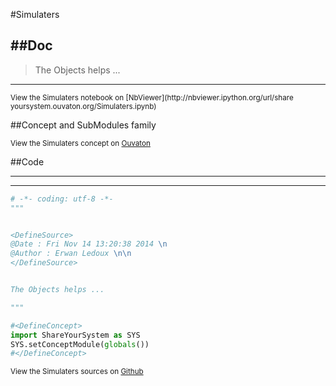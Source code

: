 

<!--
FrozenIsBool False
-->

#Simulaters

##Doc
----


>
> The Objects helps ...
>
>

----

<small>
View the Simulaters notebook on [NbViewer](http://nbviewer.ipython.org/url/share
yoursystem.ouvaton.org/Simulaters.ipynb)
</small>




<!--
FrozenIsBool False
-->

##Concept and SubModules family

<script type="text/javascript">

        var HrefStr=window.location.href;
        //alert(window.location.href)

        if(HrefStr ==
"http://shareyoursystem.ouvaton.org/site/LibraryReference/Simulaters/"){

            //alert('Ouvaton')
            document.write("from ")
            document.write("http://shareyoursystem.ouvaton.org/slides/ ")
            document.write("<iframe width=\"725\" height=\"300\" src=\"")
            document.write("http://shareyoursystem.ouvaton.org")
            document.write("/slides/Simulaters.php\"></iframe>")
        }
        else if(HrefStr ==
"http://127.0.0.1:8000/LibraryReference/Simulaters/"){

        //alert('Localhost')
        document.write("from ")
        document.write("localhost mkdocs but direct to ouvaton")
        document.write("<iframe width=\"725\" height=\"300\" src=\"")
        document.write("http://shareyoursystem.ouvaton.org")
        document.write("/slides/Simulaters.php\"></iframe>")
    }
    else
    {

        //alert('Local')
            document.write("from ")
            document.write("/Users/ledoux/Documents/ShareYourSystem/Ouvaton/ ")
            document.write("<iframe width=\"725\" height=\"300\" src=\"")
            document.write("/Users/ledoux/Documents/ShareYourSystem/Ouvaton/")
            document.write("Simulaters.html\"></iframe>")

    }

</script>

<small>
View the Simulaters concept on <a
href="http://shareyoursystem.ouvaton.org/slides/Simulaters.php"
target="_blank">Ouvaton</a>
</small>




<!--
FrozenIsBool False
-->

##Code

----

<ClassDocStr>

----

```python
# -*- coding: utf-8 -*-
"""


<DefineSource>
@Date : Fri Nov 14 13:20:38 2014 \n
@Author : Erwan Ledoux \n\n
</DefineSource>


The Objects helps ...

"""

#<DefineConcept>
import ShareYourSystem as SYS
SYS.setConceptModule(globals())
#</DefineConcept>

```

<small>
View the Simulaters sources on <a href="https://github.com/Ledoux/ShareYourSyste
m/tree/master/Pythonlogy/ShareYourSystem/Simulaters" target="_blank">Github</a>
</small>


